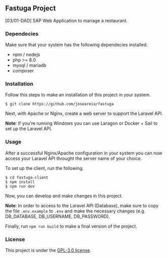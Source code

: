 ## Fastuga Project

[03/01-DAD] SAP Web Application to manage a restaurant.

### Dependecies

Make sure that your system has the following dependecies installed.

- npm / nodejs
- php >= 8.0
- mysql / mariadb
- composer

### Installation

Follow this steps to make an installation of this project in your system.

```shell
$ git clone https://github.com/joseareia/fastuga
```

Next, with Apache or Nginx, create a web server to support the Laravel API.

**Note**: If you're running Windows you can use Laragon or Docker + Sail to set up the Laravel API.

### Usage

After a successful Nginx/Apache configuration in your system you can now access your Laravel API throught the server name of your choice.

To set up the client, run the following.

```shell
$ cd fastuga-client
$ npm install
$ npm run dev
```

Now, you can develop and make changes in this project.

**Note**: In order to access to the Laravel API (Database), make sure to copy the file `.env.example` to `.env` and make the necessary changes (e.g. DB_DATABASE, DB_USERNAME, DB_PASSWORD).

Finally, run `npm run build` to make a final version of the project.

### License

This project is under the [GPL-3.0 license](https://www.gnu.org/licenses/gpl-3.0.en.html).
